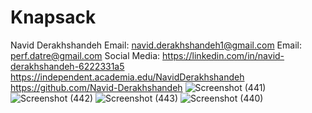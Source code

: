 # Knapsack
Navid Derakhshandeh
Email: navid.derakhshandeh1@gmail.com
Email: perf.datre@gmail.com
Social Media:
https://linkedin.com/in/navid-derakhshandeh-6222331a5
https://independent.academia.edu/NavidDerakhshandeh
https://github.com/Navid-Derakhshandeh
![Screenshot (441)](https://github.com/Navid-Derakhshandeh/Knapsack/assets/111235264/767b11ef-2e0f-46eb-9bec-bb2515d04de4)
![Screenshot (442)](https://github.com/Navid-Derakhshandeh/Knapsack/assets/111235264/247c3e0e-4416-4683-9b86-773d4ed0780e)
![Screenshot (443)](https://github.com/Navid-Derakhshandeh/Knapsack/assets/111235264/76f3dccc-8f63-4e09-a29a-ceefa1ddd8f3)
![Screenshot (440)](https://github.com/Navid-Derakhshandeh/Knapsack/assets/111235264/acde6f40-2f2f-45d7-a28f-4e68f27b2069)





 
